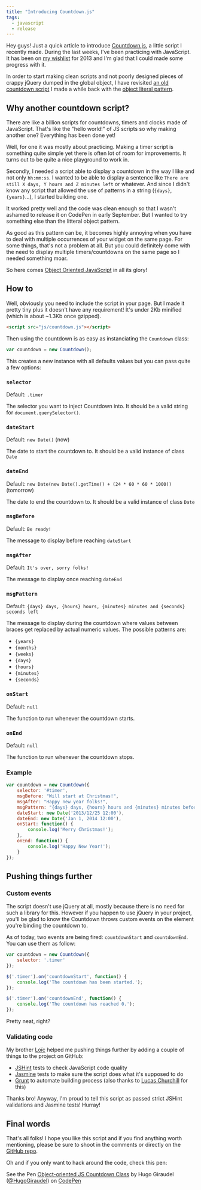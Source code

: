 ```yaml
---
title: "Introducing Countdown.js"
tags:
  - javascript
  - release
---
```


Hey guys! Just a quick article to introduce [Countdown.js](https://github.com/HugoGiraudel/Countdown.js), a little script I recently made. During the last weeks, I've been practicing with JavaScript. It has been on [my wishlist](http://hugogiraudel.com/2013/05/13/things-to-do-2013/) for 2013 and I'm glad that I could made some progress with it.

In order to start making clean scripts and not poorly designed pieces of crappy jQuery dumped in the global object, I have revisited [an old countdown script](http://codepen.io/HugoGiraudel/pen/jtJrq) I made a while back with the [object literal pattern](http://css-tricks.com/how-do-you-structure-javascript-the-module-pattern-edition/).

## Why another countdown script?

There are like a billion scripts for countdowns, timers and clocks made of JavaScript. That's like the "hello world!" of JS scripts so why making another one? Everything has been done yet!

Well, for one it was mostly about practicing. Making a timer script is something quite simple yet there is often lot of room for improvements. It turns out to be quite a nice playground to work in.

Secondly, I needed a script able to display a countdown in the way I like and not only `hh:mm:ss`. I wanted to be able to display a sentence like `There are still X days, Y hours and Z minutes left` or whatever. And since I didn't know any script that allowed the use of patterns in a string (`{days}`, `{years}`...), I started building one.

It worked pretty well and the code was clean enough so that I wasn't ashamed to release it on CodePen in early September. But I wanted to try something else than the litteral object pattern.

As good as this pattern can be, it becomes highly annoying when you have to deal with multiple occurrences of your widget on the same page. For some things, that's not a problem at all. But you could definitely come with the need to display multiple timers/countdowns on the same page so I needed something moar.

So here comes [Object Oriented JavaScript](http://tobyho.com/2010/11/22/javascript-constructors-and/) in all its glory!

## How to

Well, obviously you need to include the script in your page. But I made it pretty tiny plus it doesn't have any requirement! It's under 2Kb minified (which is about ~1.3Kb once gzipped).

```html
<script src="js/countdown.js"></script>
```

Then using the countdown is as easy as instanciating the `Countdown` class:

```javascript
var countdown = new Countdown();
```

This creates a new instance with all defaults values but you can pass quite a few options:


### `selector`

Default: `.timer`

The selector you want to inject Countdown into. It should be a valid string for `document.querySelector()`.


### `dateStart`

Default: `new Date()` (now)

The date to start the countdown to. It should be a valid instance of class `Date`


### `dateEnd`

Default: `new Date(new Date().getTime() + (24 * 60 * 60 * 1000))` (tomorrow)

The date to end the countdown to. It should be a valid instance of class `Date`


### `msgBefore`

Default: `Be ready!`

The message to display before reaching `dateStart`


### `msgAfter`

Default: `It's over, sorry folks!`

The message to display once reaching `dateEnd`


### `msgPattern`

Default: `{days} days, {hours} hours, {minutes} minutes and {seconds} seconds left`

The message to display during the countdown where values between braces get replaced by actual numeric values. The possible patterns are:

* `{years}`
* `{months}`
* `{weeks}`
* `{days}`
* `{hours}`
* `{minutes}`
* `{seconds}`

### `onStart`

Default: `null`

The function to run whenever the countdown starts.


### `onEnd`

Default: `null`

The function to run whenever the countdown stops.


### Example

```javascript
var countdown = new Countdown({
    selector: '#timer',
    msgBefore: "Will start at Christmas!",
    msgAfter: "Happy new year folks!",
    msgPattern: "{days} days, {hours} hours and {minutes} minutes before new year!",
    dateStart: new Date('2013/12/25 12:00'),
    dateEnd: new Date('Jan 1, 2014 12:00'),
    onStart: function() {
    	console.log('Merry Christmas!');
    },
    onEnd: function() {
    	console.log('Happy New Year!');
    }
});
```

## Pushing things further

### Custom events

The script doesn't use jQuery at all, mostly because there is no need for such a library for this. However if you happen to use jQuery in your project, you'll be glad to know the Countdown throws custom events on the element you're binding the countdown to.

As of today, two events are being fired: `countdownStart` and `countdownEnd`. You can use them as follow:

```javascript
var countdown = new Countdown({
	selector: '.timer'
});

$('.timer').on('countdownStart', function() {
	console.log('The countdown has been started.');
});

$('.timer').on('countdownEnd', function() {
	console.log('The countdown has reached 0.');
});

```

Pretty neat, right?

### Validating code

My brother [Loïc](https://twitter.com/l_giraudel) helped me pushing things further by adding a couple of things to the project on GitHub:

* [JSHint](http://www.jshint.com/) tests to check JavaScript code quality
* [Jasmine](http://pivotal.github.io/jasmine/) tests to make sure the script does what it's supposed to do
* [Grunt](http://gruntjs.com/) to automate building process (also thanks to [Lucas Churchill](https://twitter.com/_agtlucas) for this)

Thanks bro! Anyway, I'm proud to tell this script as passed strict JSHint validations and Jasmine tests! Hurray!

## Final words

That's all folks! I hope you like this script and if you find anything worth mentioning, please be sure to shoot in the comments or directly on the [GitHub repo](https://github.com/HugoGiraudel/Countdown.js).

Oh and if you only want to hack around the code, check this pen:

<p data-height="320" data-theme-id="0" data-slug-hash="vCyJq" data-user="HugoGiraudel" data-default-tab="result" class='codepen'>See the Pen <a href='http://codepen.io/HugoGiraudel/pen/vCyJq'>Object-oriented JS Countdown Class</a> by Hugo Giraudel (<a href='http://codepen.io/HugoGiraudel'>@HugoGiraudel</a>) on <a href='http://codepen.io'>CodePen</a>

